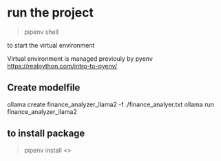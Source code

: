 # run the project

> pipenv shell

to start the virtual environment 

Virtual environment is managed previouly by pyenv https://realpython.com/intro-to-pyenv/

## Create modelfile

ollama create finance_analyzer_llama2 -f ./finance_analyer.txt
ollama run finance_analyzer_llama2

## to install package

> pipenv install <>

